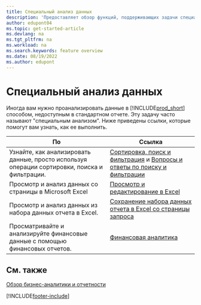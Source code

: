 ```yaml
---
title: Специальный анализ данных
description: 'Предоставляет обзор функций, поддерживающих задачи специального анализа данных в продукте Business Central.'
author: edupont04
ms.topic: get-started-article
ms.devlang: na
ms.tgt_pltfrm: na
ms.workload: na
ms.search.keywords: feature overview
ms.date: 08/19/2022
ms.author: edupont
---
```

# <a name="ad-hoc-data-analysis"></a>Специальный анализ данных

Иногда вам нужно проанализировать данные в [!INCLUDE[prod_short](includes/prod_short.md)] способом, недоступным в стандартном отчете. Эту задачу часто называют "специальным анализом". Ниже приведены ссылки, которые помогут вам узнать, как ее выполнить.

| По | Ссылка |
| --- | --- |
| Узнайте, как анализировать данные, просто используя операции сортировки, поиска и фильтрации. | [Сортировка, поиск и фильтрация](ui-enter-criteria-filters.md) и [Вопросы и ответы по поиску и фильтрации](ui-search-filter-faq.yml) |
| Просмотр и анализ данных со страницы в Microsoft Excel | [Просмотр и редактирование в Excel](across-work-with-excel.md) |
| Просмотр и анализ данных из набора данных отчета в Excel. | [Сохранение набора данных отчета в Excel со страницы запроса](/dynamics365-release-plan/2021wave1/smb/dynamics365-business-central/save-report-dataset-excel-request-page) |
| Просматривайте и анализируйте финансовые данные с помощью финансовых отчетов. | [Финансовая аналитика](bi.md) |

## <a name="see-also"></a>См. также

[Обзор бизнес-аналитики и отчетности](ui-work-report.md)

[!INCLUDE[footer-include](includes/footer-banner.md)]
